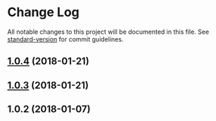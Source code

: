 # Change Log

All notable changes to this project will be documented in this file. See [standard-version](https://github.com/conventional-changelog/standard-version) for commit guidelines.

<a name="1.0.4"></a>
## [1.0.4](https://github.com/soenkekluth/micromitter/compare/v1.0.3...v1.0.4) (2018-01-21)



<a name="1.0.3"></a>
## [1.0.3](https://github.com/soenkekluth/micromitter/compare/v1.0.2...v1.0.3) (2018-01-21)



<a name="1.0.2"></a>
## 1.0.2 (2018-01-07)

